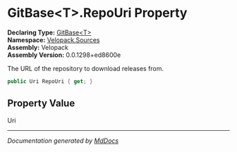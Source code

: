 ﻿<!--  
  <auto-generated>   
    The contents of this file were generated by a tool.  
    Changes to this file may be list if the file is regenerated  
  </auto-generated>   
-->

# GitBase\<T\>.RepoUri Property

**Declaring Type:** [GitBase\<T\>](../index.md)  
**Namespace:** [Velopack.Sources](../../index.md)  
**Assembly:** Velopack  
**Assembly Version:** 0.0.1298+ed8600e

The URL of the repository to download releases from.

```csharp
public Uri RepoUri { get; }
```

## Property Value

Uri

___

*Documentation generated by [MdDocs](https://github.com/ap0llo/mddocs)*
